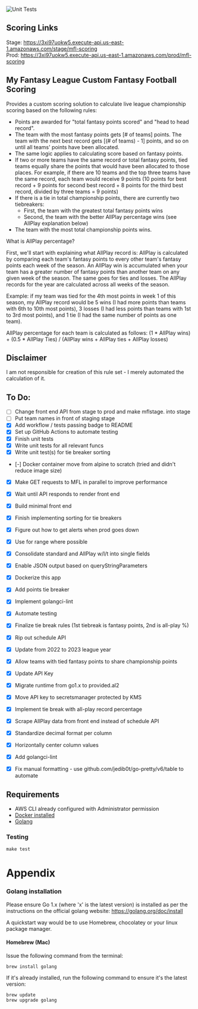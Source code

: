 ![Unit Tests](https://github.com/timkelsch/mfl-scoring/actions/workflows/UnitTests.yml/badge.svg)

## Scoring Links
Stage: https://3xi97uokw5.execute-api.us-east-1.amazonaws.com/stage/mfl-scoring </br>
Prod: https://3xi97uokw5.execute-api.us-east-1.amazonaws.com/prod/mfl-scoring

## My Fantasy League Custom Fantasy Football Scoring

Provides a custom scoring solution to calculate live league championship scoring based on the following rules:
- Points are awarded for "total fantasy points scored" and "head to head record".
- The team with the most fantasy points gets [# of teams] points. The team with the next best record gets [(# of teams) - 1] points, and so on until all teams' points have been allocated.
- The same logic applies to calculating score based on fantasy points.
- If two or more teams have the same record or total fantasy points, tied teams equally share the points that would have been allocated to those places. For example, if there are 10 teams and the top three teams have the same record, each team would receive 9 points (10 points for best record + 9 points for second best record + 8 points for the third best record, divided by three teams = 9 points)
- If there is a tie in total championship points, there are currently two tiebreakers:
  - First, the team with the greatest total fantasy points wins
  - Second, the team with the better AllPlay percentage wins (see AllPlay explanation below)
- The team with the most total championship points wins.

What is AllPlay percentage? 

First, we'll start with explaining what AllPlay record is: AllPlay is calculated by comparing each team's fantasy points to every other team's fantasy points each week of the season. An AllPlay win is accumulated when your team has a greater number of fantasy points than another team on any given week of the season. The same goes for ties and losses. The AllPlay records for the year are calculated across all weeks of the season. 

Example: if my team was tied for the 4th most points in week 1 of this season, my AllPlay record would be 5 wins (I had more points than teams with 6th to 10th most points), 3 losses (I had less points than teams with 1st to 3rd most points), and 1 tie (I had the same number of points as one team).

AllPlay percentage for each team is calculated as follows:
(1 * AllPlay wins) + (0.5 * AllPlay Ties) / (AllPlay wins + AllPlay ties + AllPlay losses)


## Disclaimer
I am not responsible for creation of this rule set - I merely automated the calculation of it.


## To Do:
- [ ] Change front end API from stage to prod and make mflstage.<domain> into stage
- [ ] Put team names in front of staging stage
- [x] Add workflow / tests passing badge to README
- [x] Set up GitHub Actions to automate testing
- [x] Finish unit tests
- [x] Write unit tests for all relevant funcs
- [x] Write unit test(s) for tie breaker sorting
- [-] Docker container move from alpine to scratch (tried and didn't reduce image size)
- [x] Make GET requests to MFL in parallel to improve performance
- [x] Wait until API responds to render front end
- [x] Build minimal front end
- [x] Finish implementing sorting for tie breakers
- [x] Figure out how to get alerts when prod goes down
- [x] Use for range where possible
- [x] Consolidate standard and AllPlay w/l/t into single fields
- [x] Enable JSON output based on queryStringParameters
- [x] Dockerize this app  
- [x] Add points tie breaker
- [x] Implement golangci-lint
- [x] Automate testing
- [x] Finalize tie break rules (1st tiebreak is fantasy points, 2nd is all-play %)
- [x] Rip out schedule API
- [x] Update from 2022 to 2023 league year
- [x] Allow teams with tied fantasy points to share championship points
- [x] Update API Key
- [x] Migrate runtime from go1.x to provided.al2
- [x] Move API key to secretsmanager protected by KMS
- [x] Implement tie break with all-play record percentage
- [x] Scrape AllPlay data from front end instead of schedule API
- [x] Standardize decimal format per column
- [x] Horizontally center column values
- [x] Add golangci-lint
- [x] Fix manual formatting - use github.com/jedib0t/go-pretty/v6/table to automate


## Requirements

* AWS CLI already configured with Administrator permission
* [Docker installed](https://www.docker.com/community-edition)
* [Golang](https://golang.org)


### Testing

```shell
make test
```

# Appendix

### Golang installation

Please ensure Go 1.x (where 'x' is the latest version) is installed as per the instructions on the official golang website: https://golang.org/doc/install

A quickstart way would be to use Homebrew, chocolatey or your linux package manager.

#### Homebrew (Mac)

Issue the following command from the terminal:

```shell
brew install golang
```

If it's already installed, run the following command to ensure it's the latest version:

```shell
brew update
brew upgrade golang
```
